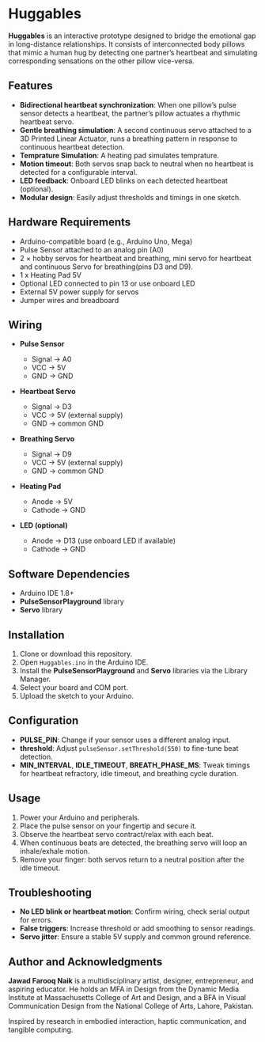# Huggables

**Huggables** is an interactive prototype designed to bridge the emotional gap in long-distance relationships. It consists of interconnected body pillows that mimic a human hug by detecting one partner’s heartbeat and simulating corresponding sensations on the other pillow vice-versa.

## Features

- **Bidirectional heartbeat synchronization**: When one pillow’s pulse sensor detects a heartbeat, the partner’s pillow actuates a rhythmic heartbeat servo.
- **Gentle breathing simulation**: A second continuous servo attached to a 3D Printed Linear Actuator, runs a breathing pattern in response to continuous heartbeat detection.
- **Temprature Simulation**: A heating pad simulates temprature.
- **Motion timeout**: Both servos snap back to neutral when no heartbeat is detected for a configurable interval.
- **LED feedback**: Onboard LED blinks on each detected heartbeat (optional).
- **Modular design**: Easily adjust thresholds and timings in one sketch.

## Hardware Requirements

- Arduino-compatible board (e.g., Arduino Uno, Mega)  
- Pulse Sensor attached to an analog pin (A0)  
- 2 × hobby servos for heartbeat and breathing, mini servo for heartbeat and continuous Servo for breathing(pins D3 and D9).
- 1 x Heating Pad 5V
- Optional LED connected to pin 13 or use onboard LED  
- External 5V power supply for servos  
- Jumper wires and breadboard

## Wiring

- **Pulse Sensor**  
  - Signal → A0  
  - VCC → 5V  
  - GND → GND

- **Heartbeat Servo**  
  - Signal → D3  
  - VCC → 5V (external supply)  
  - GND → common GND

- **Breathing Servo**  
  - Signal → D9  
  - VCC → 5V (external supply)  
  - GND → common GND

- **Heating Pad**  
  - Anode → 5V  
  - Cathode → GND
 
- **LED (optional)**  
  - Anode → D13 (use onboard LED if available)  
  - Cathode → GND

## Software Dependencies

- Arduino IDE 1.8+  
- **PulseSensorPlayground** library  
- **Servo** library  

## Installation

1. Clone or download this repository.  
2. Open `Huggables.ino` in the Arduino IDE.  
3. Install the **PulseSensorPlayground** and **Servo** libraries via the Library Manager.  
4. Select your board and COM port.  
5. Upload the sketch to your Arduino.

## Configuration

- **PULSE_PIN**: Change if your sensor uses a different analog input.  
- **threshold**: Adjust `pulseSensor.setThreshold(550)` to fine-tune beat detection.  
- **MIN_INTERVAL**, **IDLE_TIMEOUT**, **BREATH_PHASE_MS**: Tweak timings for heartbeat refractory, idle timeout, and breathing cycle duration.

## Usage

1. Power your Arduino and peripherals.  
2. Place the pulse sensor on your fingertip and secure it.  
3. Observe the heartbeat servo contract/relax with each beat.  
4. When continuous beats are detected, the breathing servo will loop an inhale/exhale motion.  
5. Remove your finger: both servos return to a neutral position after the idle timeout.

## Troubleshooting

- **No LED blink or heartbeat motion**: Confirm wiring, check serial output for errors.  
- **False triggers**: Increase threshold or add smoothing to sensor readings.  
- **Servo jitter**: Ensure a stable 5V supply and common ground reference.

## Author and Acknowledgments
**Jawad Farooq Naik** is a multidisciplinary artist, designer, entrepreneur, and aspiring educator. He holds an MFA in Design from the Dynamic Media Institute at Massachusetts College of Art and Design, and a BFA in Visual Communication Design from the National College of Arts, Lahore, Pakistan.

Inspired by research in embodied interaction, haptic communication, and tangible computing.

